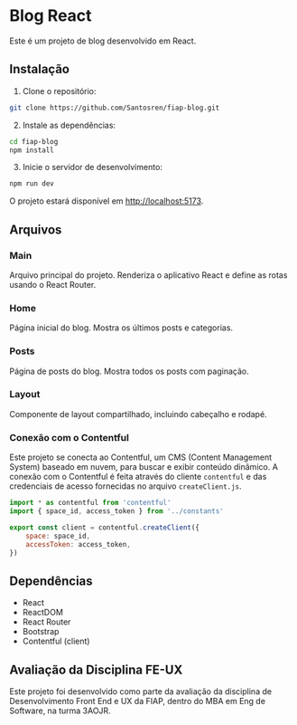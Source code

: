 # Blog React

Este é um projeto de blog desenvolvido em React.

## Instalação

1. Clone o repositório:

```bash
git clone https://github.com/Santosren/fiap-blog.git
```

2. Instale as dependências:

```bash
cd fiap-blog
npm install
```

3. Inicie o servidor de desenvolvimento:

```bash
npm run dev
```

O projeto estará disponível em [http://localhost:5173](http://localhost:5173).

## Arquivos

### Main

Arquivo principal do projeto. Renderiza o aplicativo React e define as rotas usando o React Router.

### Home

Página inicial do blog. Mostra os últimos posts e categorias.

### Posts

Página de posts do blog. Mostra todos os posts com paginação.

### Layout

Componente de layout compartilhado, incluindo cabeçalho e rodapé.

### Conexão com o Contentful

Este projeto se conecta ao Contentful, um CMS (Content Management System) baseado em nuvem, para buscar e exibir conteúdo dinâmico. A conexão com o Contentful é feita através do cliente `contentful` e das credenciais de acesso fornecidas no arquivo `createClient.js`.

```javascript
import * as contentful from 'contentful'
import { space_id, access_token } from '../constants'

export const client = contentful.createClient({
    space: space_id,
    accessToken: access_token,
})
```

## Dependências

- React
- ReactDOM
- React Router
- Bootstrap
- Contentful (client)

## Avaliação da Disciplina FE-UX
Este projeto foi desenvolvido como parte da avaliação da disciplina de Desenvolvimento Front End e UX da FIAP, dentro do MBA em Eng de Software, na turma 3AOJR.